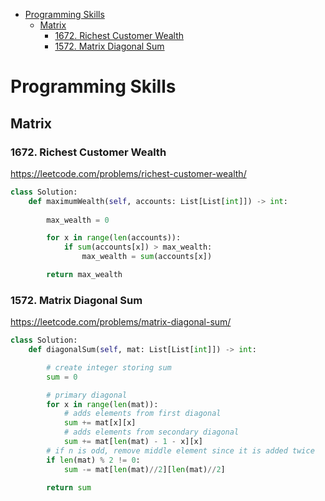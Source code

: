 - [Programming Skills](#programming-skills)
  - [Matrix](#matrix)
    - [1672. Richest Customer Wealth](#1672-richest-customer-wealth)
    - [1572. Matrix Diagonal Sum](#1572-matrix-diagonal-sum)

# Programming Skills

## Matrix

### 1672. Richest Customer Wealth
https://leetcode.com/problems/richest-customer-wealth/

```python
class Solution:
    def maximumWealth(self, accounts: List[List[int]]) -> int:
        
        max_wealth = 0

        for x in range(len(accounts)):
            if sum(accounts[x]) > max_wealth:
                max_wealth = sum(accounts[x])

        return max_wealth
```

### 1572. Matrix Diagonal Sum
https://leetcode.com/problems/matrix-diagonal-sum/

```python
class Solution:
    def diagonalSum(self, mat: List[List[int]]) -> int:

        # create integer storing sum
        sum = 0

        # primary diagonal
        for x in range(len(mat)):
            # adds elements from first diagonal
            sum += mat[x][x]
            # adds elements from secondary diagonal
            sum += mat[len(mat) - 1 - x][x]
        # if n is odd, remove middle element since it is added twice
        if len(mat) % 2 != 0:
            sum -= mat[len(mat)//2][len(mat)//2]

        return sum
```
